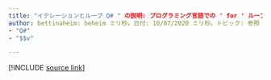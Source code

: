 ```yaml
---
title: "イテレーションとループ Q# " の説明: プログラミング言語での ' for ' ループの使用について説明し Q# ます。
author: bettinaheim: beheim ミリ秒。日付: 10/07/2020 ミリ秒。トピック: 参照 uid: microsoft. quantum. イテレーションのない場所:
- "Q#"
- "$$v"

---
```


<!---
# Iterations and loops in Q#
-->

[!INCLUDE [source link](~/includes/qsharp-language/Specifications/Language/2_Statements/iterations.md)]

